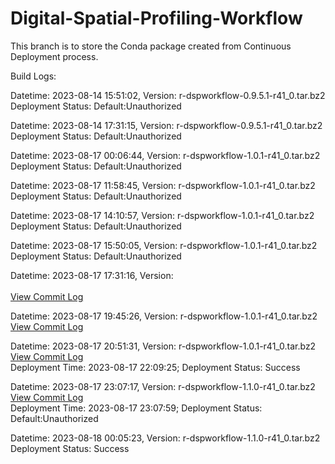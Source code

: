 # Digital-Spatial-Profiling-Workflow

This branch is to store the Conda package created from Continuous Deployment process.

Build Logs:

Datetime: 2023-08-14 15:51:02, Version:  r-dspworkflow-0.9.5.1-r41_0.tar.bz2
<br>Deployment Status: Default:Unauthorized

Datetime: 2023-08-14 17:31:15, Version:  r-dspworkflow-0.9.5.1-r41_0.tar.bz2
<br>Deployment Status: Default:Unauthorized

Datetime: 2023-08-17 00:06:44, Version:  r-dspworkflow-1.0.1-r41_0.tar.bz2
<br>Deployment Status: Default:Unauthorized

Datetime: 2023-08-17 11:58:45, Version:  r-dspworkflow-1.0.1-r41_0.tar.bz2
<br>Deployment Status: Default:Unauthorized

Datetime: 2023-08-17 14:10:57, Version:  r-dspworkflow-1.0.1-r41_0.tar.bz2
<br>Deployment Status: Default:Unauthorized

Datetime: 2023-08-17 15:50:05, Version:  r-dspworkflow-1.0.1-r41_0.tar.bz2
<br>Deployment Status: Default:Unauthorized

Datetime: 2023-08-17 17:31:16, Version:  
<br>[View Commit Log](Commit_Log_.log)

Datetime: 2023-08-17 19:45:26, Version:  r-dspworkflow-1.0.1-r41_0.tar.bz2
<br>[View Commit Log](Commit_Log_r-dspworkflow-1.0.1-r41_0.log)

Datetime: 2023-08-17 20:51:31, Version:  r-dspworkflow-1.0.1-r41_0.tar.bz2
<br>[View Commit Log](Commit_Log_r-dspworkflow-1.0.1-r41_0.log)
<br>Deployment Time: 2023-08-17 22:09:25; Deployment Status: Success

Datetime: 2023-08-17 23:07:17, Version:  r-dspworkflow-1.1.0-r41_0.tar.bz2
<br>[View Commit Log](Commit_Log_r-dspworkflow-1.1.0-r41_0.log)
<br>Deployment Time: 2023-08-17 23:07:59; Deployment Status: Default:Unauthorized

Datetime: 2023-08-18 00:05:23, Version:  r-dspworkflow-1.1.0-r41_0.tar.bz2
<br>Deployment Status: Success
